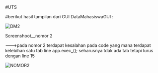 #UTS 



#berikut hasil tampilan dari GUI DataMahasiswaGUI :




![DM2](https://user-images.githubusercontent.com/72422140/116989439-f27d5180-acfb-11eb-8b2e-354bfa228ef8.png)

Screenshoot__nomor 2


--->pada nomor 2 terdapat kesalahan pada code yang mana terdapat kelebihan satu tab line app.exec_();
seharusnya tdak ada tab tetapi lurus dengan line 15



![NOMOR2](https://user-images.githubusercontent.com/72422140/120763260-4076b680-c541-11eb-823c-abf1529364b8.png)



